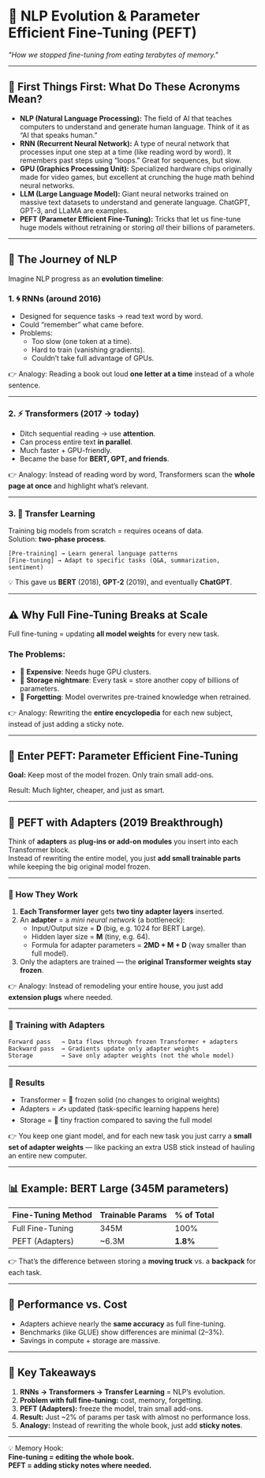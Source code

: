 # 🧠 NLP Evolution & Parameter Efficient Fine-Tuning (PEFT)  
*"How we stopped fine-tuning from eating terabytes of memory."*

---

## 📖 First Things First: What Do These Acronyms Mean?  

- **NLP (Natural Language Processing):** The field of AI that teaches computers to understand and generate human language. Think of it as “AI that speaks human.”  
- **RNN (Recurrent Neural Network):** A type of neural network that processes input one step at a time (like reading word by word). It remembers past steps using “loops.” Great for sequences, but slow.  
- **GPU (Graphics Processing Unit):** Specialized hardware chips originally made for video games, but excellent at crunching the huge math behind neural networks.  
- **LLM (Large Language Model):** Giant neural networks trained on massive text datasets to understand and generate language. ChatGPT, GPT-3, and LLaMA are examples.  
- **PEFT (Parameter Efficient Fine-Tuning):** Tricks that let us fine-tune huge models without retraining or storing *all* their billions of parameters.  

---

## 🚀 The Journey of NLP  

Imagine NLP progress as an **evolution timeline**:  

### 1. 🌀 RNNs (around 2016)  
- Designed for sequence tasks → read text word by word.  
- Could “remember” what came before.  
- Problems:  
  - Too slow (one token at a time).  
  - Hard to train (vanishing gradients).  
  - Couldn’t take full advantage of GPUs.  

👉 Analogy: Reading a book out loud **one letter at a time** instead of a whole sentence.  

---

### 2. ⚡ Transformers (2017 → today)  
- Ditch sequential reading → use **attention**.  
- Can process entire text **in parallel**.  
- Much faster + GPU-friendly.  
- Became the base for **BERT, GPT, and friends**.  

👉 Analogy: Instead of reading word by word, Transformers scan the **whole page at once** and highlight what’s relevant.  

---

### 3. 🔄 Transfer Learning  
Training big models from scratch = requires oceans of data.  
Solution: **two-phase process**.  

```
[Pre-training] → Learn general language patterns
[Fine-tuning] → Adapt to specific tasks (Q&A, summarization, sentiment)
```

💡 This gave us **BERT** (2018), **GPT-2** (2019), and eventually **ChatGPT**.  

---

## ⚠️ Why Full Fine-Tuning Breaks at Scale  

Full fine-tuning = updating **all model weights** for every new task.  

### The Problems:  
- 💸 **Expensive**: Needs huge GPU clusters.  
- 💾 **Storage nightmare**: Every task = store another copy of billions of parameters.  
- 🧹 **Forgetting**: Model overwrites pre-trained knowledge when retrained.  

👉 Analogy: Rewriting the **entire encyclopedia** for each new subject, instead of just adding a sticky note.  

---

## 🦾 Enter PEFT: Parameter Efficient Fine-Tuning  

**Goal:** Keep most of the model frozen. Only train small add-ons.  

Result: Much lighter, cheaper, and just as smart.  

---

## 🔌 PEFT with Adapters (2019 Breakthrough)  

Think of **adapters** as **plug-ins or add-on modules** you insert into each Transformer block.  
Instead of rewriting the entire model, you just **add small trainable parts** while keeping the big original model frozen.  

---

### 🧩 How They Work  

1. **Each Transformer layer** gets **two tiny adapter layers** inserted.  
2. An **adapter** = a *mini neural network* (a bottleneck):  
   - Input/Output size = **D** (big, e.g. 1024 for BERT Large).  
   - Hidden layer size = **M** (tiny, e.g. 64).  
   - Formula for adapter parameters = **2MD + M + D** (way smaller than full model).  
3. Only the adapters are trained — the **original Transformer weights stay frozen**.  

👉 Analogy: Instead of remodeling your entire house, you just add **extension plugs** where needed.  

---

### 🔄 Training with Adapters  

```
Forward pass   → Data flows through frozen Transformer + adapters
Backward pass  → Gradients update only adapter weights
Storage        → Save only adapter weights (not the whole model)
```

---

### 🎯 Results  

- Transformer = 🧊 frozen solid (no changes to original weights)  
- Adapters = ✍️ updated (task-specific learning happens here)  
- Storage = 💾 tiny fraction compared to saving the full model  

👉 You keep one giant model, and for each new task you just carry a **small set of adapter weights** — like packing an extra USB stick instead of hauling an entire new computer.  

---

## 📊 Example: BERT Large (345M parameters)  

| Fine-Tuning Method | Trainable Params | % of Total |
|--------------------|------------------|------------|
| Full Fine-Tuning   | 345M             | 100%       |
| PEFT (Adapters)    | ~6.3M            | **1.8%**   |

👉 That’s the difference between storing a **moving truck** vs. a **backpack** for each task.  

---

## 🎯 Performance vs. Cost  

- Adapters achieve nearly the **same accuracy** as full fine-tuning.  
- Benchmarks (like GLUE) show differences are minimal (2–3%).  
- Savings in compute + storage are massive.  

---

## 📝 Key Takeaways  

1. **RNNs → Transformers → Transfer Learning** = NLP’s evolution.  
2. **Problem with full fine-tuning:** cost, memory, forgetting.  
3. **PEFT (Adapters):** freeze the model, train small add-ons.  
4. **Result:** Just ~2% of params per task with almost no performance loss.  
5. **Analogy:** Instead of rewriting the whole book, just add **sticky notes**.  

---

💡 Memory Hook:  
**Fine-tuning = editing the whole book.  
PEFT = adding sticky notes where needed.**  
